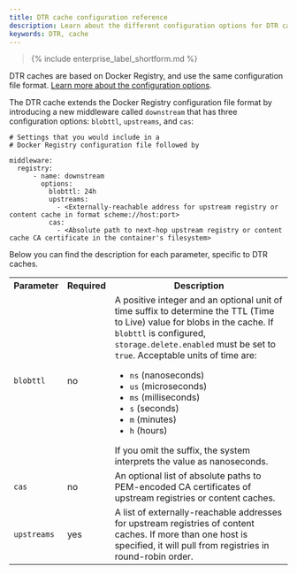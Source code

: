 ```yaml
---
title: DTR cache configuration reference
description: Learn about the different configuration options for DTR caches.
keywords: DTR, cache
---
```


>{% include enterprise_label_shortform.md %}

DTR caches are based on Docker Registry, and use the same configuration
file format.
[Learn more about the configuration options](/registry/configuration.md).

The DTR cache extends the Docker Registry configuration file format by
introducing a new middleware called `downstream` that has three configuration
options: `blobttl`, `upstreams`, and `cas`:

```none
# Settings that you would include in a
# Docker Registry configuration file followed by

middleware:
  registry:
      - name: downstream
        options:
          blobttl: 24h
          upstreams:
            - <Externally-reachable address for upstream registry or content cache in format scheme://host:port>
          cas:
            - <Absolute path to next-hop upstream registry or content cache CA certificate in the container's filesystem>
```

Below you can find the description for each parameter, specific to DTR caches.

<table>
  <tr>
    <th>Parameter</th>
    <th>Required</th>
    <th>Description</th>
  </tr>
  <tr>
    <td>
      <code>blobttl</code>
    </td>
    <td>
      no
    </td>
    <td>
A positive integer and an optional unit of time suffix to determine the TTL (Time to Live) value for blobs in the cache. If <code>blobttl</code> is configured, <code>storage.delete.enabled</code> must be set to <code>true</code>. Acceptable units of time are:
      <ul>
        <li><code>ns</code> (nanoseconds)</li>
        <li><code>us</code> (microseconds)</li>
        <li><code>ms</code> (milliseconds)</li>
        <li><code>s</code> (seconds)</li>
        <li><code>m</code> (minutes)</li>
        <li><code>h</code> (hours)</li>
      </ul>
    If you omit the suffix, the system interprets the value as nanoseconds.
    </td>
  </tr>
  <tr>
    <td>
      <code>cas</code>
    </td>
    <td>
      no
    </td>
    <td>
      An optional list of absolute paths to PEM-encoded CA certificates of upstream registries or content caches.
    </td>
  </tr>
<tr>
  <td>
    <code>upstreams</code>
  </td>
  <td>
    yes
  </td>
  <td>
      A list of externally-reachable addresses for upstream registries of content caches. If more than one host is specified, it will pull from registries in round-robin order.
  </td>
</tr>
</table>

